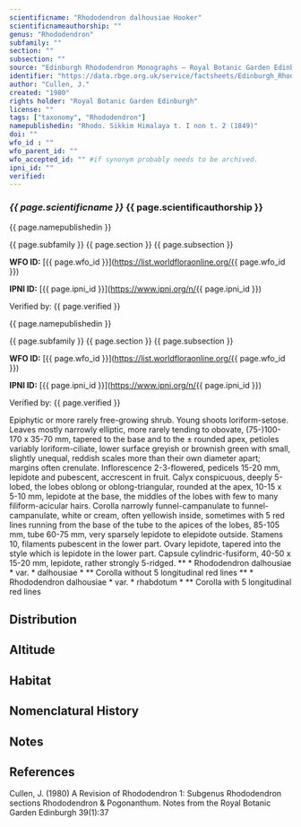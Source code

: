 ```yaml
---
scientificname: "Rhododendron dalhousiae Hooker"
scientificnameauthorship: ""
genus: "Rhododendron"
subfamily: ""
section: ""
subsection: ""
source: "Edinburgh Rhododendron Monographs – Royal Botanic Garden Edinburgh"
identifier: "https://data.rbge.org.uk/service/factsheets/Edinburgh_Rhododendron_Monographs.xhtml"
author: "Cullen, J."
created: "1980"
rights holder: "Royal Botanic Garden Edinburgh"
license: ""
tags: ["taxonomy", "Rhododendron"]
namepublishedin: "Rhodo. Sikkim Himalaya t. I non t. 2 (1849)"
doi: ""
wfo_id : ""
wfo_parent_id: ""
wfo_accepted_id: "" #if synonym probably needs to be archived.                      
ipni_id: ""
verified:
---
```

### _{{ page.scientificname }}_ {{ page.scientificauthorship }}
 {{ page.namepublishedin }}

{{ page.subfamily }} {{ page.section }} {{ page.subsection }}

**WFO ID:** [{{ page.wfo_id }}](https://list.worldfloraonline.org/{{ page.wfo_id }})

**IPNI ID:** [{{ page.ipni_id }}](https://www.ipni.org/n/{{ page.ipni_id }})

Verified by: {{ page.verified }}

 {{ page.namepublishedin }}

{{ page.subfamily }} {{ page.section }} {{ page.subsection }}

**WFO ID:** [{{ page.wfo_id }}](https://list.worldfloraonline.org/{{ page.wfo_id }})

**IPNI ID:** [{{ page.ipni_id }}](https://www.ipni.org/n/{{ page.ipni_id }})

Verified by: {{ page.verified }}



Epiphytic or more rarely free-growing shrub. Young shoots loriform-setose. Leaves mostly narrowly elliptic, more rarely tending to obovate, (75-)100-170 x 35-70 mm, tapered to the base and to the ± rounded apex, petioles variably loriform-ciliate, lower surface greyish or brownish green with small, slightly unequal, reddish scales more than their own diameter apart; margins often crenulate. Inflorescence 2-3-flowered, pedicels 15-20 mm, lepidote and pubescent, accrescent in fruit. Calyx conspicuous, deeply 5-lobed, the lobes oblong or oblong-triangular, rounded at the apex, 10-15 x 5-10 mm, lepidote at the base, the middles of the lobes with few to many filiform-acicular hairs. Corolla narrowly funnel-campanulate to funnel-campanulate, white or cream, often yellowish inside, sometimes with 5 red lines running from the base of the tube to the apices of the lobes, 85-105 mm, tube 60-75 mm, very sparsely lepidote to elepidote outside. Stamens 10, filaments pubescent in the lower part. Ovary lepidote, tapered into the style which is lepidote in the lower part. Capsule cylindric-fusiform, 40-50 x 15-20 mm, lepidote, rather strongly 5-ridged. ** * Rhododendron dalhousiae * var. * dalhousiae * ** Corolla without 5 longitudinal red lines ** * Rhododendron dalhousiae * var. * rhabdotum * ** Corolla with 5 longitudinal red lines

## Distribution


## Altitude


## Habitat


## Nomenclatural History

                       
## Notes


## References

Cullen, J. (1980) A Revision of Rhododendron 1: Subgenus Rhododendron sections Rhododendron & Pogonanthum. Notes from the Royal Botanic Garden Edinburgh 39(1):37
